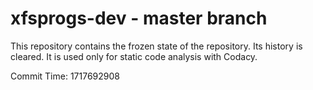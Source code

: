 # xfsprogs-dev - master branch

This repository contains the frozen state of the repository.
Its history is cleared. It is used only for static code
analysis with Codacy.

Commit Time: 1717692908